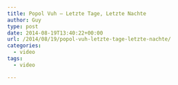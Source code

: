 ```yaml
---
title: Popol Vuh – Letzte Tage, Letzte Nachte
author: Guy
type: post
date: 2014-08-19T13:40:22+00:00
url: /2014/08/19/popol-vuh-letzte-tage-letzte-nachte/
categories:
  - video
tags:
  - video

---
```

